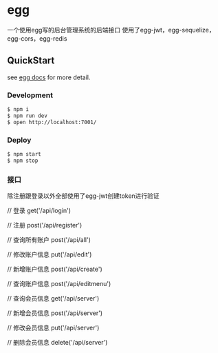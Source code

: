 # egg

一个使用egg写的后台管理系统的后端接口
使用了egg-jwt，egg-sequelize，egg-cors，egg-redis

## QuickStart

<!-- add docs here for user -->

see [egg docs][egg] for more detail.

### Development

```bash
$ npm i
$ npm run dev
$ open http://localhost:7001/
```

### Deploy

```bash
$ npm start
$ npm stop
```
### 接口
除注册跟登录以外全部使用了egg-jwt创建token进行验证

  // 登录
  get('/api/login') 

  // 注册
  post('/api/register')

  // 查询所有账户
  post('/api/all')

  // 修改账户信息
  put('/api/edit')

  // 新增账户信息
  post('/api/create')

  // 查询账户信息
  post('/api/editmenu') 

  // 查询会员信息
  get('/api/server')

  // 新增会员信息
  post('/api/server') 

  // 修改会员信息
  put('/api/server')

  // 删除会员信息
  delete('/api/server')



[egg]: https://eggjs.org